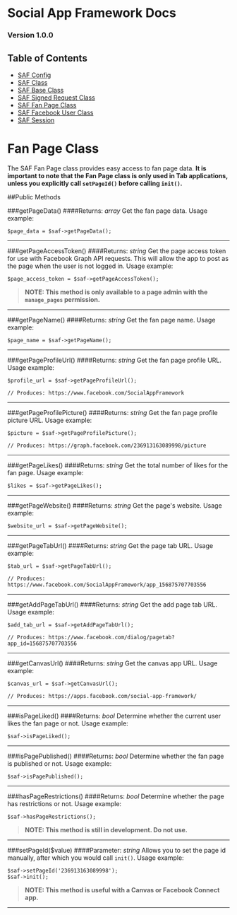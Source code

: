 # Social App Framework Docs
### Version 1.0.0

## Table of Contents

* [SAF Config](saf_config.md)
* [SAF Class](saf.md)
* [SAF Base Class](saf_base.md)
* [SAF Signed Request Class](saf_signed_request.md)
* [SAF Fan Page Class](saf_fan_page.md)
* [SAF Facebook User Class](saf_facebook_user.md)
* [SAF Session](saf_session.md)

# Fan Page Class
The SAF Fan Page class provides easy access to fan page data. **It is important
to note that the Fan Page class is only used in Tab applications, unless
you explicitly call `setPageId()` before calling `init()`.**

##Public Methods

###getPageData()
####Returns: _array_
Get the fan page data. Usage example:

    $page_data = $saf->getPageData();

***

###getPageAccessToken()
####Returns: _string_
Get the page access token for use with Facebook Graph API requests. This will allow
the app to post as the page when the user is not logged in. Usage example:

    $page_access_token = $saf->getPageAccessToken();

>**NOTE: This method is only available to a page admin with the `manage_pages`
permission.**

***

###getPageName()
####Returns: _string_
Get the fan page name. Usage example:

    $page_name = $saf->getPageName();

***

###getPageProfileUrl()
####Returns: _string_
Get the fan page profile URL. Usage example:

    $profile_url = $saf->getPageProfileUrl();

    // Produces: https://www.facebook.com/SocialAppFramework

***

###getPageProfilePicture()
####Returns: _string_
Get the fan page profile picture URL. Usage example:

    $picture = $saf->getPageProfilePicture();

    // Produces: https://graph.facebook.com/236913163089998/picture

***

###getPageLikes()
####Returns: _string_
Get the total number of likes for the fan page. Usage example:

    $likes = $saf->getPageLikes();

***

###getPageWebsite()
####Returns: _string_
Get the page's website. Usage example:

    $website_url = $saf->getPageWebsite();

***

###getPageTabUrl()
####Returns: _string_
Get the page tab URL. Usage example:

    $tab_url = $saf->getPageTabUrl();

    // Produces: https://www.facebook.com/SocialAppFramework/app_156875707703556

***

###getAddPageTabUrl()
####Returns: _string_
Get the add page tab URL. Usage example:

    $add_tab_url = $saf->getAddPageTabUrl();

    // Produces: https://www.facebook.com/dialog/pagetab?app_id=156875707703556

***

###getCanvasUrl()
####Returns: _string_
Get the canvas app URL. Usage example:

    $canvas_url = $saf->getCanvasUrl();

    // Produces: https://apps.facebook.com/social-app-framework/

***

###isPageLiked()
####Returns: _bool_
Determine whether the current user likes the fan page or not. Usage example:

    $saf->isPageLiked();

***

###isPagePublished()
####Returns: _bool_
Determine whether the fan page is published or not. Usage example:

    $saf->isPagePublished();

***

###hasPageRestrictions()
####Returns: _bool_
Determine whether the page has restrictions or not. Usage example:

    $saf->hasPageRestrictions();

>**NOTE: This method is still in development. Do not use.**

***

###setPageId($value)
####Parameter: _string_
Allows you to set the page id manually, after which you would call `init()`.
Usage example:

    $saf->setPageId('236913163089998');
    $saf->init();

>**NOTE: This method is useful with a Canvas or Facebook Connect app.**

***
